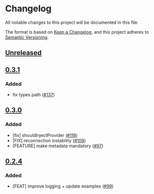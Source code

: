 # Changelog
All notable changes to this project will be documented in this file.

The format is based on [Keep a Changelog](https://keepachangelog.com/en/1.0.0/),
and this project adheres to [Semantic Versioning](https://semver.org/spec/v2.0.0.html).

## [Unreleased]

## [0.3.1]
### Added
- fix types path ([#137](https://github.com/MetaMask/metamask-sdk/pull/137))

## [0.3.0]
### Added
- [fix] shouldInjectProvider  ([#118](https://github.com/MetaMask/metamask-sdk/pull/118))
- [FIX] reconnection instability ([#109](https://github.com/MetaMask/metamask-sdk/pull/109))
- [FEATURE] make metadata mandatory ([#97](https://github.com/MetaMask/metamask-sdk/pull/97))

## [0.2.4]
### Added
- [FEAT] improve logging + update examples ([#99](https://github.com/MetaMask/metamask-sdk/pull/99))

[Unreleased]: https://github.com/MetaMask/metamask-sdk/compare/@metamask/sdk@0.3.1...HEAD
[0.3.1]: https://github.com/MetaMask/metamask-sdk/compare/@metamask/sdk@0.3.0...@metamask/sdk@0.3.1
[0.3.0]: https://github.com/MetaMask/metamask-sdk/compare/@metamask/sdk@0.2.4...@metamask/sdk@0.3.0
[0.2.4]: https://github.com/MetaMask/metamask-sdk/releases/tag/@metamask/sdk@0.2.4

